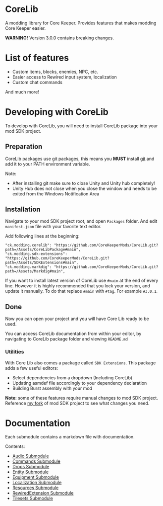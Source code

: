 # CoreLib
A modding library for Core Keeper. Provides features that makes modding Core Keeper easier.

**WARNING!** Version 3.0.0 contains breaking changes.

# List of features
- Custom items, blocks, enemies, NPC, etc.
- Easier access to Rewired input system, localization
- Custom chat commands

And much more!

# Developing with CoreLib
To develop with CoreLib, you will need to install CoreLib package into your mod SDK project.

## Preparation
CoreLib packages use git packages, this means you **MUST** install [git](https://git-scm.com/download/win) and add it to your PATH environment variable.  

Note:
- After installing git make sure to close Unity and Unity hub completely!
- Unity Hub does not close when you close the window and needs to be exited from the Windows Notification Area

## Installation
Navigate to your mod SDK project root, and open `Packages` folder. And edit `manifest.json` file with your favorite text editor. 

Add following lines at the beginning:
```
"ck.modding.corelib": "https://github.com/CoreKeeperMods/CoreLib.git?path=/Assets/CoreLibPackage#main",
"ck.modding.sdk-extensions": "https://github.com/CoreKeeperMods/CoreLib.git?path=/Assets/SDKExtensions#main",
"ck.modding.markdig": "https://github.com/CoreKeeperMods/CoreLib.git?path=/Assets/Markdig#main",
```

If you want to install latest version of CoreLib use `#main` at the end of every line. However it is highly recommended that you lock your version, and update it manually. To do that replace `#main` with `#tag`. For example `#3.0.1`.

## Done
Now you can open your project and you will have Core Lib ready to be used. 

You can access CoreLib documentation from within your editor, by navigating to CoreLib package folder and viewing `README.md`

### Utilities
With Core Lib also comes a package called `SDK Extensions`. This package adds a few useful editors:

- Select dependencies from a dropdown (Including CoreLib)
- Updating asmdef file accordingly to your dependency declaration
- Building Burst assembly with your mod

**Note:** some of these features require manual changes to mod SDK project. Reference [my fork](https://github.com/kremnev8/CoreKeeperModSDK) of mod SDK project to see what changes you need. 

# Documentation
Each submodule contains a markdown file with documentation.

Contents:
- [Audio Submodule](../CoreLib.Audio/README.md)
- [Commands Submodule](../CoreLib.Commands/README.md)
- [Drops Submodule](../CoreLib.Drops/README.md)
- [Entity Submodule](../CoreLib.Entity/README.md)
- [Equipment Submodule](../CoreLib.Equipment/README.md)
- [Localization Submodule](../CoreLib.Localization/README.md)
- [Resources Submodule](../CoreLib.Resources/README.md)
- [RewiredExtension Submodule](../CoreLib.RewiredExtension/README.md)
- [Tilesets Submodule](../CoreLib.Tilesets/README.md)